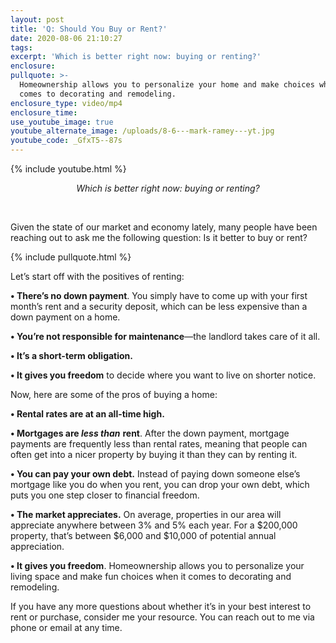 ```yaml
---
layout: post
title: 'Q: Should You Buy or Rent?'
date: 2020-08-06 21:10:27
tags:
excerpt: 'Which is better right now: buying or renting?'
enclosure:
pullquote: >-
  Homeownership allows you to personalize your home and make choices when it
  comes to decorating and remodeling.
enclosure_type: video/mp4
enclosure_time:
use_youtube_image: true
youtube_alternate_image: /uploads/8-6---mark-ramey---yt.jpg
youtube_code: _GfxT5--87s
---
```


{% include youtube.html %}

<center><em> Which is better right now: buying or renting? </em></center>

&nbsp;

Given the state of our market and economy lately, many people have been reaching out to ask me the following question: Is it better to buy or rent?

{% include pullquote.html %}

Let’s start off with the positives of renting:

**• There’s no down payment**. You simply have to come up with your first month’s rent and a security deposit, which can be less expensive than a down payment on a home.

**• You’re not responsible for maintenance**—the landlord takes care of it all.

**• It’s a short-term obligation.**

**• It gives you freedom** to decide where you want to live on shorter notice.&nbsp;

Now, here are some of the pros of buying a home:

**• Rental rates are at an all-time high.**&nbsp;

**• Mortgages are *less than*** **rent**. After the down payment, mortgage payments are frequently less than rental rates, meaning that people can often get into a nicer property by buying it than they can by renting it.&nbsp;

**• You can pay your own debt.** Instead of paying down someone else’s mortgage like you do when you rent, you can drop your own debt, which puts you one step closer to financial freedom.

**• The market appreciates.** On average, properties in our area will appreciate anywhere between 3% and 5% each year. For a $200,000 property, that’s between $6,000 and $10,000 of potential annual appreciation.

**• It gives you freedom**. Homeownership allows you to personalize your living space and make fun choices when it comes to decorating and remodeling.

If you have any more questions about whether it’s in your best interest to rent or purchase, consider me your resource. You can reach out to me via phone or email at any time.